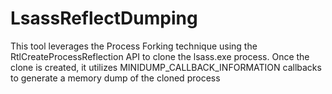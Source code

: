 # LsassReflectDumping
This tool leverages the Process Forking technique using the RtlCreateProcessReflection API to clone the lsass.exe process. Once the clone is created, it utilizes MINIDUMP_CALLBACK_INFORMATION callbacks to generate a memory dump of the cloned process
